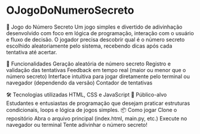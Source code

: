 # OJogoDoNumeroSecreto
🔐 Jogo do Número Secreto Um jogo simples e divertido de adivinhação desenvolvido com foco em lógica de programação, interação com o usuário e fluxo de decisão. O jogador precisa descobrir qual é o número secreto escolhido aleatoriamente pelo sistema, recebendo dicas após cada tentativa até acertar.

🎯 Funcionalidades Geração aleatória de número secreto Registro e validação das tentativas Feedback em tempo real (maior ou menor que o número secreto) Interface intuitiva para jogar diretamente pelo terminal ou navegador (dependendo da versão) Contador de tentativas

🛠️ Tecnologias utilizadas HTML, CSS e JavaScript
👤 Público-alvo Estudantes e entusiastas de programação que desejam praticar estruturas condicionais, loops e lógica de jogos simples.
📦 Como jogar Clone o repositório Abra o arquivo principal (index.html, main.py, etc.) Execute no navegador ou terminal Tente adivinhar o número secreto!
